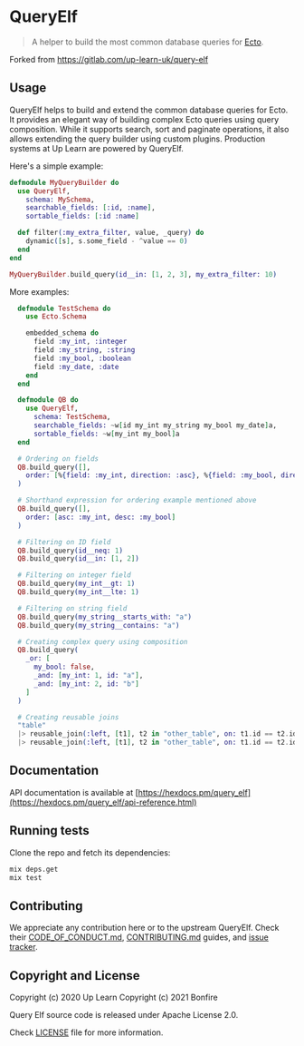 # QueryElf

> A helper to build the most common database queries for [Ecto](https://hexdocs.pm/ecto/Ecto.html).

Forked from https://gitlab.com/up-learn-uk/query-elf

## Usage

QueryElf helps to build and extend the common database queries for Ecto. It provides an elegant way of building complex Ecto queries using query composition. While it supports search, sort and paginate operations, it also allows extending the query builder using custom plugins. Production systems at Up Learn are powered by QueryElf.

Here's a simple example:

```elixir
defmodule MyQueryBuilder do
  use QueryElf,
    schema: MySchema,
    searchable_fields: [:id, :name],
    sortable_fields: [:id :name]

  def filter(:my_extra_filter, value, _query) do
    dynamic([s], s.some_field - ^value == 0)
  end
end

MyQueryBuilder.build_query(id__in: [1, 2, 3], my_extra_filter: 10)
```

More examples:

```elixir
  defmodule TestSchema do
    use Ecto.Schema

    embedded_schema do
      field :my_int, :integer
      field :my_string, :string
      field :my_bool, :boolean
      field :my_date, :date
    end
  end

  defmodule QB do
    use QueryElf,
      schema: TestSchema,
      searchable_fields: ~w[id my_int my_string my_bool my_date]a,
      sortable_fields: ~w[my_int my_bool]a
  end

  # Ordering on fields
  QB.build_query([],
    order: [%{field: :my_int, direction: :asc}, %{field: :my_bool, direction: :desc}]
  )

  # Shorthand expression for ordering example mentioned above
  QB.build_query([],
    order: [asc: :my_int, desc: :my_bool]
  )

  # Filtering on ID field
  QB.build_query(id__neq: 1)
  QB.build_query(id__in: [1, 2])

  # Filtering on integer field
  QB.build_query(my_int__gt: 1)
  QB.build_query(my_int__lte: 1)

  # Filtering on string field
  QB.build_query(my_string__starts_with: "a")
  QB.build_query(my_string__contains: "a")

  # Creating complex query using composition
  QB.build_query(
    _or: [
      my_bool: false,
      _and: [my_int: 1, id: "a"],
      _and: [my_int: 2, id: "b"]
    ]
  )

  # Creating reusable joins
  "table"
  |> reusable_join(:left, [t1], t2 in "other_table", on: t1.id == t2.id, as: :other_a)
  |> reusable_join(:left, [t1], t2 in "other_table", on: t1.id == t2.id, as: :other_b)
```

## Documentation

API documentation is available at [https://hexdocs.pm/query_elf](https://hexdocs.pm/query_elf/api-reference.html)

## Running tests

Clone the repo and fetch its dependencies:

```bash
mix deps.get
mix test
```

## Contributing

We appreciate any contribution here or to the upstream QueryElf. Check their [CODE_OF_CONDUCT.md](CODE_OF_CONDUCT.md), [CONTRIBUTING.md](CONTRIBUTING.md) guides, and [issue tracker](https://gitlab.com/up-learn-uk/query-elf/issues).

## Copyright and License

Copyright (c) 2020 Up Learn
Copyright (c) 2021 Bonfire

Query Elf source code is released under Apache License 2.0.

Check [LICENSE](LICENSE) file for more information.
